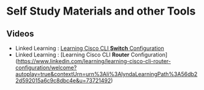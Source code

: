# Self Study Materials and other Tools

## Videos
* Linked Learning : [Learning Cisco CLI **Switch** Configuration](https://www.linkedin.com/learning/learning-cisco-cli-switch-configuration/configuring-cisco-switches?autoplay=true&contextUrn=urn%3Ali%3AlyndaLearningPath%3A56db22d592015a6c9c8dbc4e&u=73721492)
* Linked Learning : [Learning Cisco CLI **Router** Configuration] (https://www.linkedin.com/learning/learning-cisco-cli-router-configuration/welcome?autoplay=true&contextUrn=urn%3Ali%3AlyndaLearningPath%3A56db22d592015a6c9c8dbc4e&u=73721492)

